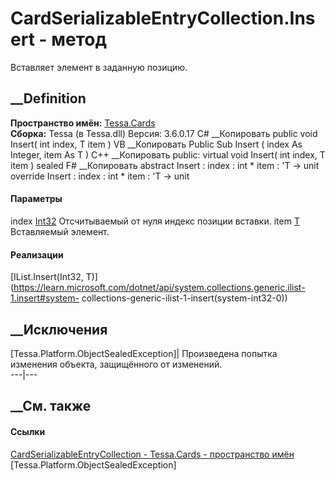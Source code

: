 # CardSerializableEntryCollection<T>.Insert - метод
Вставляет элемент в заданную позицию.
##  __Definition
 **Пространство имён:** [Tessa.Cards](N_Tessa_Cards.htm)  
 **Сборка:** Tessa (в Tessa.dll) Версия: 3.6.0.17
C# __Копировать
     public void Insert(
    	int index,
    	T item
    )
VB __Копировать
     Public Sub Insert ( 
    	index As Integer,
    	item As T
    )
C++ __Копировать
     public:
    virtual void Insert(
    	int index, 
    	T item
    ) sealed
F# __Копировать
     abstract Insert : 
            index : int * 
            item : 'T -> unit 
    override Insert : 
            index : int * 
            item : 'T -> unit 
#### Параметры
index [Int32](https://learn.microsoft.com/dotnet/api/system.int32)
    Отсчитываемый от нуля индекс позиции вставки.
item [T](T_Tessa_Cards_CardSerializableEntryCollection_1.htm)
    Вставляемый элемент.
#### Реализации
[IList<T>.Insert(Int32,
T)](https://learn.microsoft.com/dotnet/api/system.collections.generic.ilist-1.insert#system-
collections-generic-ilist-1-insert\(system-int32-0\))  
##  __Исключения
[Tessa.Platform.ObjectSealedException]| Произведена попытка изменения объекта,
защищённого от изменений.  
---|---  
##  __См. также
#### Ссылки
[CardSerializableEntryCollection<T> \-
](T_Tessa_Cards_CardSerializableEntryCollection_1.htm)
[Tessa.Cards - пространство имён](N_Tessa_Cards.htm)
[Tessa.Platform.ObjectSealedException]
